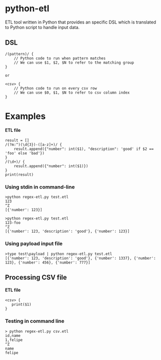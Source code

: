 # python-etl
ETL tool written in Python that provides an specific DSL which is translated to Python script to handle input data.

## DSL

```
/(pattern)/ {
    // Python code to run when pattern matches
    // We can use $1, $2, $N to refer to the matching group
}

or

<csv> {
    // Python code to run on every csv row
    // We can use $0, $1, $N to refer to csv column index
}
```

# Examples

#### ETL file

```
result = []
/(?m:^)(\d{3})-([a-z]+)/ {
    result.append({"number": int($1), "description": 'good' if $2 == 'foo' else 'bad'})
}
/(\d+)/ {
    result.append({"number": int($1)})
}
print(result)
```

### Using stdin in command-line

```
>python regex-etl.py test.etl
123
^Z
[{'number': 123}]
```

```
>python regex-etl.py test.etl
123-foo
^Z
[{'number': 123, 'description': 'good'}, {'number': 123}]
```

### Using payload input file

```
>type test\payload | python regex-etl.py test.etl
[{'number': 123, 'description': 'good'}, {'number': 1337}, {'number': 123}, {'number': 456}, {'number': 777}]
```

## Processing CSV file

#### ETL file
```
<csv> {
   print($1)
}
```

### Testing in command line

```
> python regex-etl.py csv.etl
id,name
1,felipe
^Z
name
felipe
```
